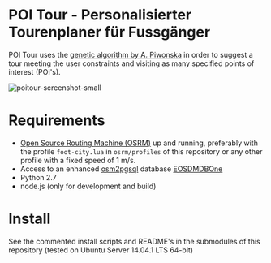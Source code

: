 POI Tour - Personalisierter Tourenplaner für Fussgänger
=======
POI Tour uses the [genetic algorithm by A. Piwonska](http://yadda.icm.edu.pl/baztech/element/bwmeta1.element.baztech-article-BPB1-0051-0005) in order to suggest a tour meeting the user constraints and visiting as many specified points of interest (POI's).

![poitour-screenshot-small](https://cloud.githubusercontent.com/assets/1829697/5435976/4fa24f20-8461-11e4-8b4d-38983a0f8dbc.png)

# Requirements
* [Open Source Routing Machine (OSRM)](http://project-osrm.org/) up and running, preferably with the profile `foot-city.lua` in `osrm/profiles` of this repository or any other profile with a fixed speed of 1 m/s.
* Access to an enhanced [osm2pgsql](http://wiki.openstreetmap.org/wiki/Osm2pgsql) database [EOSDMDBOne](http://giswiki.hsr.ch/EOSMDBOne)
* Python 2.7
* node.js (only for development and build)

# Install
See the commented install scripts and README's in the submodules of this repository (tested on Ubuntu Server
14.04.1 LTS 64-bit)
